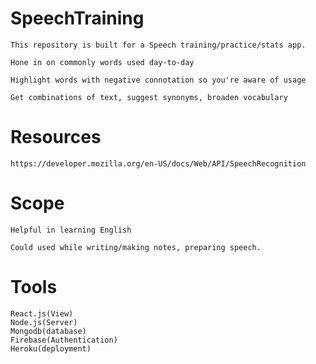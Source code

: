 # SpeechTraining 

	This repository is built for a Speech training/practice/stats app.

	Hone in on commonly words used day-to-day

	Highlight words with negative connotation so you're aware of usage

	Get combinations of text, suggest synonyms, broaden vocabulary


# Resources

	https://developer.mozilla.org/en-US/docs/Web/API/SpeechRecognition 


# Scope

	Helpful in learning English

	Could used while writing/making notes, preparing speech.


# Tools

	React.js(View)
	Node.js(Server)
	Mongodb(database)
	Firebase(Authentication)
	Heroku(deployment)